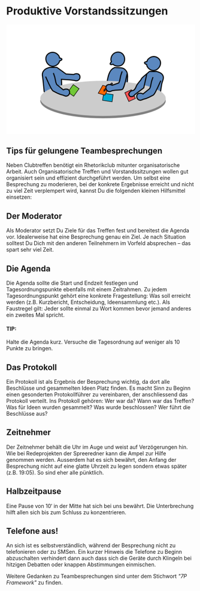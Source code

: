 # Produktive Vorstandssitzungen

![](meeting_facilitation.png)

## Tips für gelungene Teambesprechungen

Neben Clubtreffen benötigt ein Rhetorikclub mitunter organisatorische Arbeit. Auch Organisatorische Treffen und Vorstandssitzungen wollen gut organisiert sein und effizient durchgeführt werden. Um selbst eine Besprechung zu moderieren, bei der konkrete Ergebnisse erreicht und nicht zu viel Zeit verplempert wird, kannst Du die folgenden kleinen Hilfsmittel einsetzen:

## Der Moderator

Als Moderator setzt Du Ziele für das Treffen fest und bereitest die Agenda vor. Idealerweise hat eine Besprechung genau ein Ziel. Je nach Situation solltest Du Dich mit den anderen Teilnehmern im Vorfeld absprechen – das spart sehr viel Zeit.

## Die Agenda

Die Agenda sollte die Start und Endzeit festlegen und Tagesordnungspunkte ebenfalls mit einem Zeitrahmen. Zu jedem Tagesordnungspunkt gehört eine konkrete Fragestellung: Was soll erreicht werden (z.B. Kurzbericht, Entscheidung, Ideensammlung etc.). Als Faustregel gilt: Jeder sollte einmal zu Wort kommen bevor jemand anderes ein zweites Mal spricht.

#### TIP:

Halte die Agenda kurz. Versuche die Tagesordnung auf weniger als 10 Punkte zu bringen.


## Das Protokoll

Ein Protokoll ist als Ergebnis der Besprechung wichtig, da dort alle Beschlüsse und gesammelten Ideen Platz finden. Es macht Sinn zu Beginn einen gesonderten Protokollführer zu vereinbaren, der anschliessend das Protokoll verteilt. Ins Protokoll gehören: Wer war da? Wann war das Treffen? Was für Ideen wurden gesammelt? Was wurde beschlossen? Wer führt die Beschlüsse aus?

## Zeitnehmer

Der Zeitnehmer behält die Uhr im Auge und weist auf Verzögerungen hin. Wie bei Redeprojekten der Spreeredner kann die Ampel zur Hilfe genommen werden. Ausserdem hat es sich bewährt, den Anfang der Besprechung nicht auf eine glatte Uhrzeit zu legen sondern etwas später (z.B. 19:05). So sind eher alle pünktlich.

## Halbzeitpause
Eine Pause von 10‘ in der Mitte hat sich bei uns bewährt. Die Unterbrechung hilft allen sich bis zum Schluss zu konzentrieren.

## Telefone aus!

An sich ist es selbstverständlich, während der Besprechung nicht zu telefonieren oder zu SMSen. Ein kurzer Hinweis die Telefone zu Beginn abzuschalten verhindert dann auch dass sich die Geräte durch Klingeln bei hitzigen Debatten oder knappen Abstimmungen einmischen.

Weitere Gedanken zu Teambesprechungen sind unter dem Stichwort *"7P Framework"* zu finden. 
